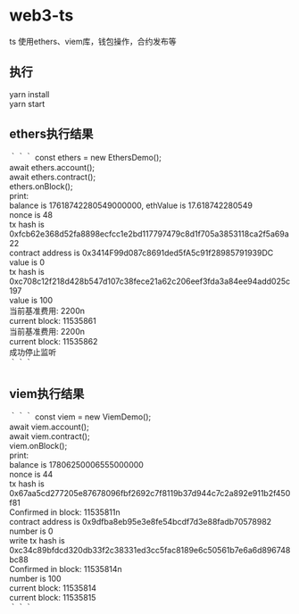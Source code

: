 # web3-ts
ts 使用ethers、viem库，钱包操作，合约发布等

## 执行
yarn install  
yarn start

## ethers执行结果
｀｀｀
const ethers = new EthersDemo();  
await ethers.account();  
await ethers.contract();  
ethers.onBlock();  
print:  
    balance is 17618742280549000000, ethValue is 17.618742280549  
    nonce is 48  
    tx hash is 0xfcb62e368d52fa8898ecfcc1e2bd117797479c8d1f705a3853118ca2f5a69a22  
    contract address is 0x3414F99d087c8691ded5fA5c91f28985791939DC  
    value is 0  
    tx hash is 0xc708c12f218d428b547d107c38fece21a62c206eef3fda3a84ee94add025c197  
    value is 100  
    当前基准费用: 2200n  
    current block: 11535861  
    当前基准费用: 2200n  
    current block: 11535862  
    成功停止监听  
｀｀｀
## viem执行结果
｀｀｀
const viem = new ViemDemo();  
await viem.account();  
await viem.contract();  
viem.onBlock();  
print:  
    balance is 17806250006555000000  
    nonce is 44  
    tx hash is 0x67aa5cd277205e87678096fbf2692c7f8119b37d944c7c2a892e911b2f450f81  
    Confirmed in block: 11535811n  
    contract address is 0x9dfba8eb95e3e8fe54bcdf7d3e88fadb70578982  
    number is 0  
    write tx hash is 0xc34c89bfdcd320db33f2c38331ed3cc5fac8189e6c50561b7e6a6d896748bc88  
    Confirmed in block: 11535814n  
    number is 100  
    current block: 11535814  
    current block: 11535815  
｀｀｀
